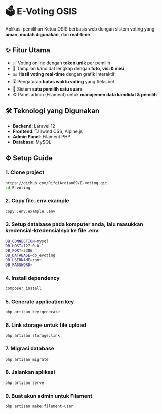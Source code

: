 # 🗳️ E-Voting OSIS

Aplikasi pemilihan Ketua OSIS berbasis web dengan sistem voting yang **aman**, **mudah digunakan**, dan **real-time**.

## ✨ Fitur Utama

- ✅ Voting online dengan **token unik** per pemilih  
- 👤 Tampilan kandidat lengkap dengan **foto, visi & misi**  
- 📊 **Hasil voting real-time** dengan grafik interaktif  
- ⏳ Pengaturan **batas waktu voting** yang fleksibel  
- 🔐 Sistem **satu pemilih satu suara**  
- ⚙️ Panel admin (Filament) untuk **manajemen data kandidat & pemilih**

## 🛠️ Teknologi yang Digunakan

- **Backend**: Laravel 12  
- **Frontend**: Tailwind CSS, Alpine.js  
- **Admin Panel**: Filament PHP  
- **Database**: MySQL  


## ⚙️ Setup Guide

### 1. Clone project
```bash
https://github.com/RifqiArdian09/E-voting.git
cd E-voting
```
### 2. Copy file .env.example
```bash
copy .env.example .env
```

### 3. Setup database pada komputer anda, lalu masukkan kredensial-kredensialnya ke file .env.
```bash
DB_CONNECTION=mysql
DB_HOST=127.0.0.1
DB_PORT=3306
DB_DATABASE=db_evoting
DB_USERNAME=root
DB_PASSWORD=
```

### 4. Install dependency
```bash
composer install
```
### 5. Generate application key
```bash
php artisan key:generate
```
### 6. Link storage untuk file upload
```bash
php artisan storage:link

```
### 7. Migrasi database
```bash
php artisan migrate
```
### 8. Jalankan aplikasi
```bash
php artisan serve
```

### 9. Buat akun admin untuk Filament
```bash
php artisan make:filament-user
```
